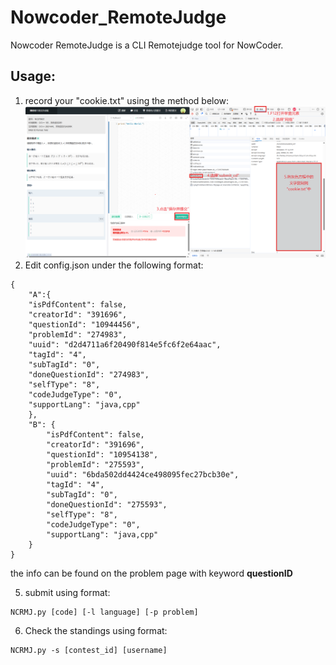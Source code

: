 # Nowcoder_RemoteJudge
Nowcoder RemoteJudge is a CLI Remotejudge tool for NowCoder.

## Usage:
1. record your "cookie.txt" using the method below:
![Instruction](screenshot_1.png)
3. Edit config.json under the following format:
```
{
    "A":{
    "isPdfContent": false,
    "creatorId": "391696",
    "questionId": "10944456",
    "problemId": "274983",
    "uuid": "d2d4711a6f20490f814e5fc6f2e64aac",
    "tagId": "4",
    "subTagId": "0",
    "doneQuestionId": "274983",
    "selfType": "8",
    "codeJudgeType": "0",
    "supportLang": "java,cpp"
    },
    "B": {
        "isPdfContent": false,
        "creatorId": "391696",
        "questionId": "10954138",
        "problemId": "275593",
        "uuid": "6bda502dd4424ce498095fec27bcb30e",
        "tagId": "4",
        "subTagId": "0",
        "doneQuestionId": "275593",
        "selfType": "8",
        "codeJudgeType": "0",
        "supportLang": "java,cpp"
    }
}
```
the info can be found on the problem page with keyword **questionID**


5. submit using format:
```
NCRMJ.py [code] [-l language] [-p problem]
```

6. Check the standings using format:
```
NCRMJ.py -s [contest_id] [username]
```

